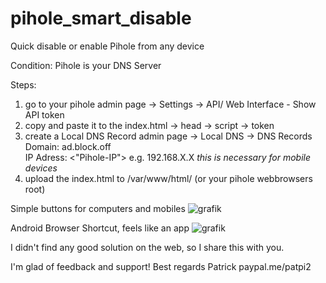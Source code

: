 # pihole_smart_disable
Quick disable or enable Pihole from any device

Condition:
Pihole is your DNS Server

Steps: 
1. go to your pihole admin page -> Settings -> API/ Web Interface - Show API token
2. copy and paste it to the index.html -> head -> script -> token
3. create a Local DNS Record
    admin page -> Local DNS -> DNS Records 
                  Domain:    ad.block.off	
                  IP Adress: <"Pihole-IP"> e.g. 192.168.X.X
    *this is necessary for mobile devices*
4. upload the index.html to /var/www/html/ (or your pihole webbrowsers root)

Simple buttons for computers and mobiles
![grafik](https://user-images.githubusercontent.com/10209780/118378495-93a9b900-b5d4-11eb-8e21-8404b54c23e9.png)


Android Browser Shortcut, feels like an app
![grafik](https://user-images.githubusercontent.com/10209780/118378553-f307c900-b5d4-11eb-85c7-a351a42ec628.png)

I didn't find any good solution on the web, so I share this with you.

I'm glad of feedback and support! 
Best regards
Patrick
paypal.me/patpi2

